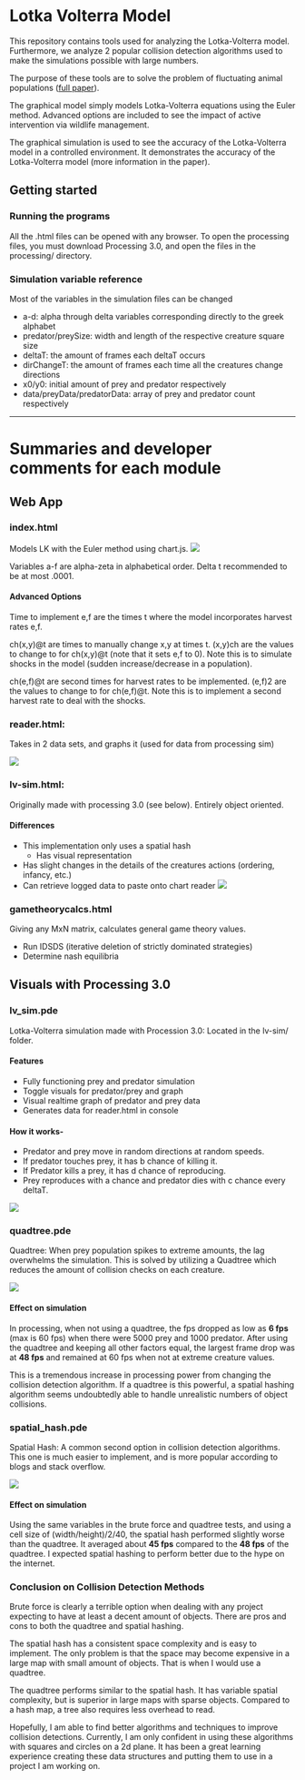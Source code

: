 # Lotka Volterra Model
This repository contains tools used for analyzing the Lotka-Volterra model. Furthermore, we analyze 2 popular collision detection algorithms used to make the simulations possible with large numbers.

The purpose of these tools are to solve the problem of fluctuating animal populations ([full paper](paper/predator-prey-relations.pdf)).

The graphical model simply models Lotka-Volterra equations using the Euler method. Advanced options are included to see the impact of active intervention via wildlife management.

The graphical simulation is used to see the accuracy of the Lotka-Volterra model in a controlled environment. It demonstrates the accuracy of the Lotka-Volterra model (more information in the paper).

## Getting started
### Running the programs
All the .html files can be opened with any browser. To open the processing files, you must download Processing 3.0, and open the files in the processing/ directory.
### Simulation variable reference
Most of the variables in the simulation files can be changed
- a-d: alpha through delta variables corresponding directly to the greek alphabet
- predator/preySize: width and length of the respective creature square size
- deltaT: the amount of frames each deltaT occurs
- dirChangeT: the amount of frames each time all the creatures change directions
- x0/y0: initial amount of prey and predator respectively
- data/preyData/predatorData: array of prey and predator count respectively


***
# Summaries and developer comments for each module
## Web App
### index.html
Models LK with the Euler method using chart.js.
![](https://i.imgur.com/eRuyUSx.png)

Variables a-f are alpha-zeta in alphabetical order.
Delta t recommended to be at most .0001.

#### Advanced Options
Time to implement e,f are the times t where the model incorporates harvest rates e,f.

ch(x,y)@t are times to manually change x,y at times t.
(x,y)ch are the values to change to for ch(x,y)@t (note that it sets e,f to 0).
Note this is to simulate shocks in the model (sudden increase/decrease in a population).

ch(e,f)@t are second times for harvest rates to be implemented.
(e,f)2 are the values to change to for ch(e,f)@t.
Note this is to implement a second harvest rate to deal with the shocks.

### reader.html:
Takes in 2 data sets, and graphs it (used for data from processing sim)

![](https://i.imgur.com/h3lkb9C.png)

### lv-sim.html:
Originally made with processing 3.0 (see below).
Entirely object oriented.
#### Differences
- This implementation only uses a spatial hash
    - Has visual representation
- Has slight changes in the details of the creatures actions (ordering, infancy, etc.)
- Can retrieve logged data to paste onto chart reader
![](https://i.imgur.com/GoqS7Cu.png)

### gametheorycalcs.html
Giving any MxN matrix, calculates general game theory values.
* Run IDSDS (iterative deletion of strictly dominated strategies)
* Determine nash equilibria

## Visuals with Processing 3.0
### lv_sim.pde
Lotka-Volterra simulation made with Procession 3.0:
Located in the lv-sim/ folder.
#### Features
* Fully functioning prey and predator simulation
* Toggle visuals for predator/prey and graph
* Visual realtime graph of predator and prey data
* Generates data for reader.html in console

#### How it works-
* Predator and prey move in random directions at random speeds.
* If predator touches prey, it has b chance of killing it.
* If Predator kills a prey, it has d chance of reproducing.
* Prey reproduces with a chance and predator dies with c chance every deltaT.

![](https://i.imgur.com/oUM9atq.png)

### quadtree.pde
Quadtree:
When prey population spikes to extreme amounts, the lag overwhelms the simulation. This is
solved by utilizing a Quadtree which reduces the amount of collision checks on each creature.

![](https://i.imgur.com/O09sw3X.png)

#### Effect on simulation
In processing, when not using a quadtree, the fps dropped as low as **6 fps** (max is 60 fps)
when there were 5000 prey and 1000 predator.
After using the quadtree and keeping all other factors equal, the largest frame drop was at **48 fps**
and remained at 60 fps when not at extreme creature values.

This is a tremendous increase in processing power from changing the collision detection algorithm.
If a quadtree is this powerful, a spatial hashing algorithm seems undoubtedly able to handle unrealistic
numbers of object collisions.

### spatial_hash.pde
Spatial Hash:
A common second option in collision detection algorithms. This one is much easier to implement, and
is more popular according to blogs and stack overflow.

![](https://i.imgur.com/1nCeY99.png)

#### Effect on simulation
Using the same variables in the brute force and quadtree tests, and using a cell size of (width/height)/2/40,
the spatial hash performed slightly worse than the quadtree. It averaged about **45 fps** compared to the
**48 fps** of the quadtree. I expected spatial hashing to perform better due to the hype on the internet.

### Conclusion on Collision Detection Methods
Brute force is clearly a terrible option when dealing with any project expecting to have at least a decent
amount of objects. There are pros and cons to both the quadtree and spatial hashing.

The spatial hash has a consistent space complexity and is easy to implement. The only problem is that the
space may become expensive in a large map with small amount of objects. That is when I would use a quadtree.

The quadtree performs similar to the spatial hash. It has variable spatial complexity, but is superior in
large maps with sparse objects. Compared to a hash map, a tree also requires less overhead to read.

Hopefully, I am able to find better algorithms and techniques to improve collision detections. Currently, I
am only confident in using these algorithms with squares and circles on a 2d plane. It has been a great
learning experience creating these data structures and putting them to use in a project I am working on.
